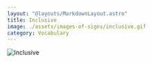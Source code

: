 ```yaml
---
layout: "@layouts/MarkdownLayout.astro"
title: Inclusive
image: ./assets/images-of-signs/inclusive.gif
category: Vocabulary
---
```


![Inclusive](@signs/inclusive.gif)
